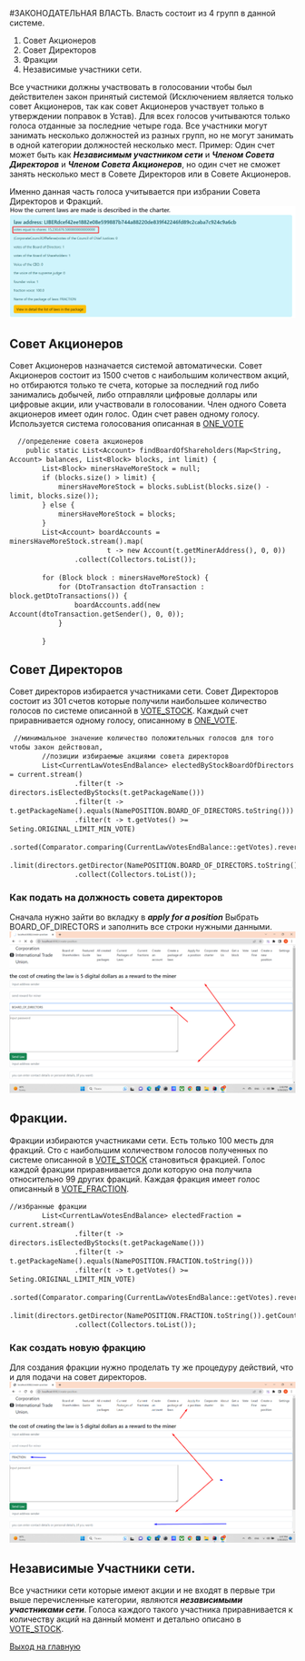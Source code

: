 #ЗАКОНОДАТЕЛЬНАЯ ВЛАСТЬ.
Власть состоит из 4 групп в данной системе.
1. Совет Акционеров
2. Совет Директоров
3. Фракции 
4. Независимые участники сети.

Все участники должны участвовать в голосовании чтобы был действителен закон принятый системой
(Исключением является только совет Акционеров, так как совет Акционеров участвует 
только в утверждении поправок в Устав).
Для всех голосов учитываются только голоса отданные за последние четыре года.
Все участники могут занимать несколько должностей из разных групп, но не могут
занимать в одной категории должностей несколько мест.
Пример: Один счет может быть как ***Независимым участником сети*** и ***Членом Совета Директоров***
и ***Членом Совета Акционеров***, но один счет не сможет занять несколько мест в Совете Директоров
или в Совете Акционеров.

Именно данная часть голоса учитывается при избрании Совета Директоров и Фракций.
![stock_vote](../screenshots/stock_vote.png)
## Совет Акционеров
Совет Акционеров назначается системой автоматически.
Совет Акционеров состоит из 1500 счетов с наибольшим количеством акций,
но отбираются только те счета, которые за последний год либо занимались добычей,
либо отправляли цифровые доллары или цифровые акции, или участвовали в голосовании.
Член одного Совета акционеров имеет один голос. Один счет равен одному голосу. 
Используется система голосования описанная в [ONE_VOTE](../charter/ONE_VOTE.md)

````
  //определение совета акционеров
    public static List<Account> findBoardOfShareholders(Map<String, Account> balances, List<Block> blocks, int limit) {
        List<Block> minersHaveMoreStock = null;
        if (blocks.size() > limit) {
            minersHaveMoreStock = blocks.subList(blocks.size() - limit, blocks.size());
        } else {
            minersHaveMoreStock = blocks;
        }
        List<Account> boardAccounts = minersHaveMoreStock.stream().map(
                        t -> new Account(t.getMinerAddress(), 0, 0))
                .collect(Collectors.toList());

        for (Block block : minersHaveMoreStock) {
            for (DtoTransaction dtoTransaction : block.getDtoTransactions()) {
                boardAccounts.add(new Account(dtoTransaction.getSender(), 0, 0));
            }

        }
````

## Совет Директоров 
Совет директоров избирается участниками сети.
Совет Директоров состоит из 301 счетов которые получили наибольшее количество голосов
по системе описанной в [VOTE_STOCK](../charter/VOTE_STOCK.md). Каждый счет приравнивается одному голосу, описанному
в [ONE_VOTE](../charter/ONE_VOTE.md).

````
 //минимальное значение количество положительных голосов для того чтобы закон действовал,
        //позиции избираемые акциями совета директоров
        List<CurrentLawVotesEndBalance> electedByStockBoardOfDirectors = current.stream()
                .filter(t -> directors.isElectedByStocks(t.getPackageName()))
                .filter(t -> t.getPackageName().equals(NamePOSITION.BOARD_OF_DIRECTORS.toString()))
                .filter(t -> t.getVotes() >= Seting.ORIGINAL_LIMIT_MIN_VOTE)
                .sorted(Comparator.comparing(CurrentLawVotesEndBalance::getVotes).reversed())
                .limit(directors.getDirector(NamePOSITION.BOARD_OF_DIRECTORS.toString()).getCount())
                .collect(Collectors.toList());
````

### Как подать на должность совета директоров
Сначала нужно зайти во вкладку в ***apply for a position*** Выбрать BOARD_OF_DIRECTORS
и заполнить все строки нужными данными.
![apply_board_of_directors](../screenshots/apply_board_or_directors.png)

## Фракции.
Фракции избираются участниками сети. 
Есть только 100 месть для фракций. Сто с наибольшим количеством голосов полученных по системе
описанной в [VOTE_STOCK](../charter/VOTE_STOCK.md) становиться фракцией. Голос каждой фракции приравнивается доли которую
она получила относительно 99 других фракций. Каждая фракция имеет голос описанный в [VOTE_FRACTION](../charter/VOTE_FRACTION.md).

````
//избранные фракции
        List<CurrentLawVotesEndBalance> electedFraction = current.stream()
                .filter(t -> directors.isElectedByStocks(t.getPackageName()))
                .filter(t -> t.getPackageName().equals(NamePOSITION.FRACTION.toString()))
                .filter(t -> t.getVotes() >= Seting.ORIGINAL_LIMIT_MIN_VOTE)
                .sorted(Comparator.comparing(CurrentLawVotesEndBalance::getVotes).reversed())
                .limit(directors.getDirector(NamePOSITION.FRACTION.toString()).getCount())
                .collect(Collectors.toList());
````

### Как создать новую фракцию
Для создания фракции нужно проделать ту же процедуру действий, что и для подачи на совет директоров.
![apply_fraction](../screenshots/apply_fraction.png)


##  Независимые Участники сети.
Все участники сети которые имеют акции и не входят в первые три выше перечисленные категории,
являются ***независимыми участниками сети***. Голоса каждого такого участника приравнивается
к количеству акций на данный момент и детально описано в [VOTE_STOCK](../charter/VOTE_STOCK.md).


[Выход на главную](../documentation/documentationRus.md)

